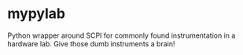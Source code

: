 # mypylab
Python wrapper around SCPI for commonly found instrumentation in a hardware lab. Give those dumb instruments a brain! 

